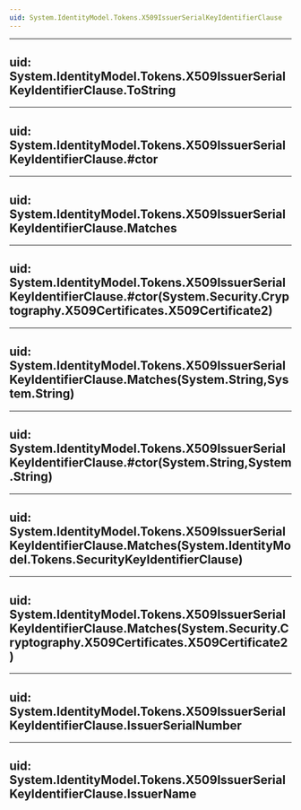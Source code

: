 ```yaml
---
uid: System.IdentityModel.Tokens.X509IssuerSerialKeyIdentifierClause
---
```


---
uid: System.IdentityModel.Tokens.X509IssuerSerialKeyIdentifierClause.ToString
---

---
uid: System.IdentityModel.Tokens.X509IssuerSerialKeyIdentifierClause.#ctor
---

---
uid: System.IdentityModel.Tokens.X509IssuerSerialKeyIdentifierClause.Matches
---

---
uid: System.IdentityModel.Tokens.X509IssuerSerialKeyIdentifierClause.#ctor(System.Security.Cryptography.X509Certificates.X509Certificate2)
---

---
uid: System.IdentityModel.Tokens.X509IssuerSerialKeyIdentifierClause.Matches(System.String,System.String)
---

---
uid: System.IdentityModel.Tokens.X509IssuerSerialKeyIdentifierClause.#ctor(System.String,System.String)
---

---
uid: System.IdentityModel.Tokens.X509IssuerSerialKeyIdentifierClause.Matches(System.IdentityModel.Tokens.SecurityKeyIdentifierClause)
---

---
uid: System.IdentityModel.Tokens.X509IssuerSerialKeyIdentifierClause.Matches(System.Security.Cryptography.X509Certificates.X509Certificate2)
---

---
uid: System.IdentityModel.Tokens.X509IssuerSerialKeyIdentifierClause.IssuerSerialNumber
---

---
uid: System.IdentityModel.Tokens.X509IssuerSerialKeyIdentifierClause.IssuerName
---
